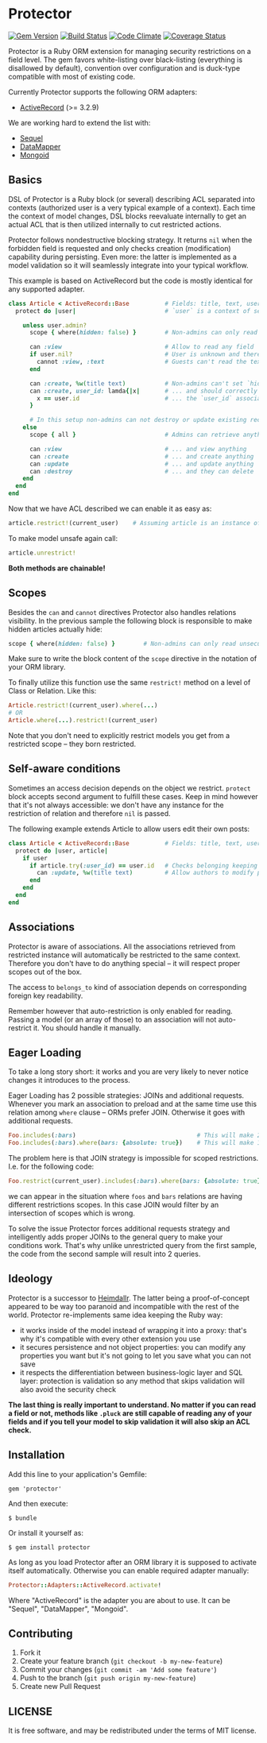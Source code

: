 # Protector

[![Gem Version](https://badge.fury.io/rb/protector.png)](http://badge.fury.io/rb/protector)
[![Build Status](https://travis-ci.org/inossidabile/protector.png?branch=master)](https://travis-ci.org/inossidabile/protector)
[![Code Climate](https://codeclimate.com/github/inossidabile/protector.png)](https://codeclimate.com/github/inossidabile/protector)
[![Coverage Status](https://coveralls.io/repos/inossidabile/protector/badge.png?branch=master)](https://coveralls.io/r/inossidabile/protector?branch=master)

Protector is a Ruby ORM extension for managing security restrictions on a field level. The gem favors white-listing over black-listing (everything is disallowed by default), convention over configuration and is duck-type compatible with most of existing code.

Currently Protector supports the following ORM adapters:

  * [ActiveRecord](http://guides.rubyonrails.org/active_record_querying.html) (>= 3.2.9)

We are working hard to extend the list with:

  * [Sequel](http://sequel.rubyforge.org/)
  * [DataMapper](http://datamapper.org/)
  * [Mongoid](http://mongoid.org/en/mongoid/index.html)

## Basics

DSL of Protector is a Ruby block (or several) describing ACL separated into contexts (authorized user is a very typical example of a context). Each time the context of model changes, DSL blocks reevaluate internally to get an actual ACL that is then utilized internally to cut restricted actions.

Protector follows nondestructive blocking strategy. It returns `nil` when the forbidden field is requested and only checks creation (modification) capability during persisting. Even more: the latter is implemented as a model validation so it will seamlessly integrate into your typical workflow.

This example is based on ActiveRecord but the code is mostly identical for any supported adapter.

```ruby
class Article < ActiveRecord::Base          # Fields: title, text, user_id, hidden
  protect do |user|                         # `user` is a context of security

    unless user.admin?
      scope { where(hidden: false) }        # Non-admins can only read insecure data

      can :view                             # Allow to read any field
      if user.nil?                          # User is unknown and therefore not authenticated
        cannot :view, :text                 # Guests can't read the text
      end

      can :create, %w(title text)           # Non-admins can't set `hidden` flag
      can :create, user_id: lamda{|x|       # ... and should correctly fill 
        x == user.id                        # ... the `user_id` association
      }

      # In this setup non-admins can not destroy or update existing records.
    else
      scope { all }                         # Admins can retrieve anything

      can :view                             # ... and view anything
      can :create                           # ... and create anything
      can :update                           # ... and update anything
      can :destroy                          # ... and they can delete
    end
  end
end
```

Now that we have ACL described we can enable it as easy as:

```ruby
article.restrict!(current_user)    # Assuming article is an instance of Article
```

To make model unsafe again call:

```ruby
article.unrestrict!
```

**Both methods are chainable!**

## Scopes

Besides the `can` and `cannot` directives Protector also handles relations visibility. In the previous sample the following block is responsible to make hidden articles actually hide:

```ruby
scope { where(hidden: false) }        # Non-admins can only read unsecure data
````

Make sure to write the block content of the `scope` directive in the notation of your ORM library.

To finally utilize this function use the same `restrict!` method on a level of Class or Relation. Like this:

```ruby
Article.restrict!(current_user).where(...)
# OR
Article.where(...).restrict!(current_user)
```

Note that you don't need to explicitly restrict models you get from a restricted scope – they born restricted.

## Self-aware conditions

Sometimes an access decision depends on the object we restrict. `protect` block accepts second argument to fulfill these cases. Keep in mind however that it's not always accessible: we don't have any instance for the restriction of relation and therefore `nil` is passed.

The following example extends Article to allow users edit their own posts:

```ruby
class Article < ActiveRecord::Base          # Fields: title, text, user_id, hidden
  protect do |user, article|
    if user
      if article.try(:user_id) == user.id   # Checks belonging keeping possible nil in mind
        can :update, %w(title text)         # Allow authors to modify posts
      end
    end
  end
end
```

## Associations

Protector is aware of associations. All the associations retrieved from restricted instance will automatically be restricted to the same context. Therefore you don't have to do anything special – it will respect proper scopes out of the box.

The access to `belongs_to` kind of association depends on corresponding foreign key readability.

Remember however that auto-restriction is only enabled for reading. Passing a model (or an array of those) to an association will not auto-restrict it. You should handle it manually.

## Eager Loading

To take a long story short: it works and you are very likely to never notice changes it introduces to the process.

Eager Loading has 2 possible strategies: JOINs and additional requests. Whenever you mark an association to preload and at the same time use this relation among `where` clause – ORMs prefer JOIN. Otherwise it goes with additional requests.

```ruby
Foo.includes(:bars)                                  # This will make 2 queries
Foo.includes(:bars).where(bars: {absolute: true})    # This will make 1 big JOINfull query
```

The problem here is that JOIN strategy is impossible for scoped restrictions. I.e. for the following code:

```ruby
Foo.restrict(current_user).includes(:bars).where(bars: {absolute: true})
```

we can appear in the situation where `foos` and `bars` relations are having different restrictions scopes. In this case JOIN would filter by an intersection of scopes which is wrong.

To solve the issue Protector forces additional requests strategy and intelligently adds proper JOINs to the general query to make your conditions work. That's why unlike unrestricted query from the first sample, the code from the second sample will result into 2 queries.

## Ideology

Protector is a successor to [Heimdallr](https://github.com/inossidabile/heimdallr). The latter being a proof-of-concept appeared to be way too paranoid and incompatible with the rest of the world. Protector re-implements same idea keeping the Ruby way:

  * it works inside of the model instead of wrapping it into a proxy: that's why it's compatible with every other extension you use
  * it secures persistence and not object properties: you can modify any properties you want but it's not going to let you save what you can not save
  * it respects the differentiation between business-logic layer and SQL layer: protection is validation so any method that skips validation will also avoid the security check

**The last thing is really important to understand. No matter if you can read a field or not, methods like `.pluck` are still capable of reading any of your fields and if you tell your model to skip validation it will also skip an ACL check.**

## Installation

Add this line to your application's Gemfile:

    gem 'protector'

And then execute:

    $ bundle

Or install it yourself as:

    $ gem install protector

As long as you load Protector after an ORM library it is supposed to activate itself automatically. Otherwise you can enable required adapter manually:

```ruby
Protector::Adapters::ActiveRecord.activate!
```

Where "ActiveRecord" is the adapter you are about to use. It can be "Sequel", "DataMapper", "Mongoid".

## Contributing

1. Fork it
2. Create your feature branch (`git checkout -b my-new-feature`)
3. Commit your changes (`git commit -am 'Add some feature'`)
4. Push to the branch (`git push origin my-new-feature`)
5. Create new Pull Request

## LICENSE

It is free software, and may be redistributed under the terms of MIT license.
